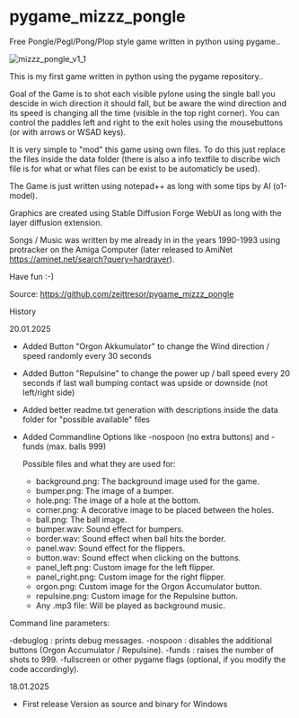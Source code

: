 # pygame_mizzz_pongle
Free Pongle/Pegl/Pong/Plop style game written in python using pygame..

![mizzz_pongle_v1_1](https://github.com/user-attachments/assets/b5cf0f20-cb9f-4b59-a5aa-76c516c843c0)

This is my first game written in python using the pygame repository..

Goal of the Game is to shot each visible pylone using the single ball you descide
in wich direction it should fall, but be aware the wind direction and its speed is
changing all the time (visible in the top right corner). You can control the paddles
left and right to the exit holes using the mousebuttons (or with arrows or WSAD keys).

It is very simple to "mod" this game using own files.
To do this just replace the files inside the data folder (there is also a info textfile
to discribe wich file is for what or what files can be exist to be automaticly be used).

The Game is just written using notepad++ as long with some tips by AI (o1-model).

Graphics are created using Stable Diffusion Forge WebUI as long with the layer diffusion
extension.

Songs / Music was written by me already in in the years 1990-1993 using protracker on the
Amiga Computer (later released to AmiNet https://aminet.net/search?query=hardraver).

Have fun :-)

Source: https://github.com/zeittresor/pygame_mizzz_pongle

History

20.01.2025
- Added Button "Orgon Akkumulator" to change the Wind direction / speed randomly every 30 seconds
- Added Button "Repulsine" to change the power up / ball speed every 20 seconds if last wall bumping contact was upside or downside (not left/right side)
- Added better readme.txt generation with descriptions inside the data folder for "possible available" files
- Added Commandline Options like -nospoon (no extra buttons) and -funds (max. balls 999)

  Possible files and what they are used for:
  
  - background.png: The background image used for the game.
  - bumper.png: The image of a bumper.
  - hole.png: The image of a hole at the bottom.
  - corner.png: A decorative image to be placed between the holes.
  - ball.png: The ball image.
  - bumper.wav: Sound effect for bumpers.
  - border.wav: Sound effect when ball hits the border.
  - panel.wav: Sound effect for the flippers.
  - button.wav: Sound effect when clicking on the buttons.
  - panel_left.png: Custom image for the left flipper.
  - panel_right.png: Custom image for the right flipper.
  - orgon.png: Custom image for the Orgon Accumulator button.
  - repulsine.png: Custom image for the Repulsine button.
  - Any .mp3 file: Will be played as background music.

  
Command line parameters:

-debuglog : prints debug messages.
-nospoon : disables the additional buttons (Orgon Accumulator / Repulsine).
-funds : raises the number of shots to 999.
-fullscreen or other pygame flags (optional, if you modify the code accordingly).


18.01.2025
- First release Version as source and binary for Windows
